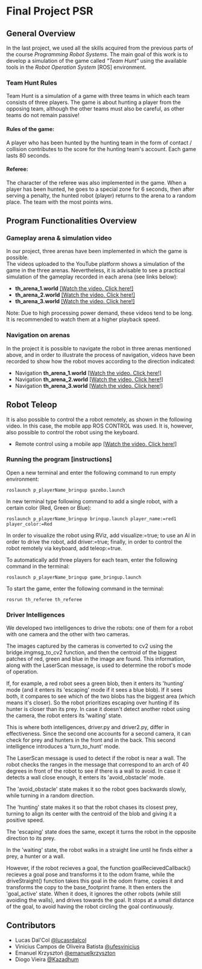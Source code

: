 
# Final Project PSR 
## General Overview
In the last project, we used all the skills acquired from the previous parts of the course *Programming Robot Systems*. The main goal of this work is to develop a simulation of the game called *"Team Hunt"* using the available tools in the *Robot Operation System* [ROS] environment.
### Team Hunt Rules
Team Hunt is a simulation of a game with three teams in which each team consists of three players. The game is about hunting a player from the opposing team, although the other teams must also be careful, as other teams do not remain passive! 
#### Rules of the game: 
A player who has been hunted by the hunting team in the form of contact / collision contributes to the score for the hunting team's account. Each game lasts 80 seconds.
#### Referee: 
The character of the referee was also implemented in the game. When a player has been hunted, he goes to a special zone for 6 seconds, then after serving a penalty, the hunted robot (player) returns to the arena to a random place.
The team with the most points wins.

## Program Functionalities Overview

### Gameplay arena & simulation video
In our project, three arenas have been implemented in which the game is possible.
<br /> The videos uploaded to the YouTube platform shows a simulation of the game in the three arenas. Nevertheless, it is advisable to see a practical simulation of the gameplay recorded in each arena (see links below):
- **th_arena_1.world** [[Watch the video. Click here!]](https://youtu.be/dVea0v-LO34)
- **th_arena_2.world** [[Watch the video. Click here!]](https://youtu.be/9nZphKANAS4)
- **th_arena_3.world** [[Watch the video. Click here!]](https://youtu.be/d_NqNGz0aFM)

Note: Due to high processing power demand, these videos tend to be long. It is recommended to watch them at a higher playback speed.
  
### Navigation on arenas

In the project it is possible to navigate the robot in three arenas mentioned above, and in order to illustrate the process of navigation, videos have been recorded to show how the robot moves according to the direction indicated:
- Navigation **th_arena_1.world** [[Watch the video. Click here!]](https://youtu.be/4-fUDnn4Wi0)
- Navigation **th_arena_2.world** [[Watch the video. Click here!]](https://youtu.be/C__kIk-h4oo)
- Navigation **th_arena_3.world** [[Watch the video. Click here!]](https://youtu.be/HP5tDa2EemE)

## Robot Teleop
It is also possible to control the a robot remotely, as shown in the following video. In this case, the mobile app ROS CONTROL was used. It is, however, also possible to control the robot using the keyboard.
- Remote control using a mobile app [[Watch the video. Click here!]](https://youtu.be/WuJwsUXJszk)

### Running the program [instructions]
Open a new terminal and enter the following command to run empty environment:
```
roslaunch p_playerName_bringup gazebo.launch
```
In new terminal type following command to add a single robot, with a certain color (Red, Green or Blue):
```
roslaunch p_playerName_bringup bringup.launch player_name:=red1 player_color:=Red
```
In order to visualize the robot using RViz, add visualize:=true; to use an AI in order to drive the robot, add driver:=true; finally, in order to control the robot remotely via keyboard, add teleop:=true.

To automatically add three players for each team, enter the following command in the terminal:
```
roslaunch p_playerName_bringup game_bringup.launch 
```
To start the game, enter the following command in the terminal:
```
rosrun th_referee th_referee
```

### Driver Intelligences
We developed two intelligences to drive the robots: one of them for a robot with one camera and the other with two cameras.

The images captured by the cameras is converted to cv2 using the bridge.imgmsg_to_cv2 function, and then the centroid of the biggest patches of red, green and blue in the image are found. This information, along with the LaserScan message, is used to determine the robot's mode of operation.

If, for example, a red robot sees a green blob, then it enters its 'hunting' mode (and it enters its 'escaping' mode if it sees a blue blob). If it sees both, it compares to see which of the two blobs has the biggest area (which means it's closer). So the robot prioritizes escaping over hunting if its hunter is closer than its prey. In case it doesn't detect another robot using the camera, the robot enters its 'waiting' state.

This is where both intelligences, driver.py and driver2.py, differ in effectiveness. Since the second one accounts for a second camera, it can check for prey and hunters in the front and in the back. This second intelligence introduces a 'turn_to_hunt' mode.

The LaserScan message is used to detect if the robot is near a wall. The robot checks the ranges in the message that correspond to an arch of 40 degrees in front of the robot to see if there is a wall to avoid. In case it detects a wall close enough, it enters its 'avoid_obstacle' mode.

The 'avoid_obstacle' state makes it so the robot goes backwards slowly, while turning in a random direction.

The 'hunting' state makes it so that the robot chases its closest prey, turning to align its center with the centroid of the blob and giving it a positive speed.

The 'escaping' state does the same, except it turns the robot in the opposite direction to its prey.

In the 'waiting' state, the robot walks in a straight line until he finds either a prey, a hunter or a wall.

However, if the robot recieves a goal, the function goalRecievedCallback() recieves a goal pose and transforms it to the odom frame, while the driveStraight() function takes this goal in the odom frame, copies it and transforms the copy to the base_footprint frame. It then enters the 'goal_active' state. When it does, it ignores the other robots (while still avoiding the walls), and drives towards the goal. It stops at a small distance of the goal, to avoid having the robot circling the goal continuously.



## Contributors 

- Lucas Dal'Col [@lucasrdalcol](https://github.com/lucasrdalcol)
- Vinicius Campos de Oliveira Batista [@ufesvinicius](https://github.com/ufesvinicius)
- Emanuel Krzysztoń [@emanuelkrzyszton](https://github.com/emanuelkrzyszton)
- Diogo Vieira [@Kazadhum](https://github.com/Kazadhum)

